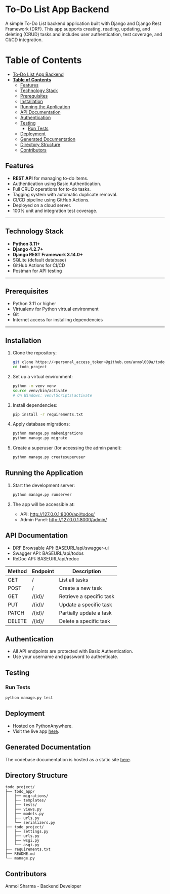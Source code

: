 # To-Do List App Backend

A simple To-Do List backend application built with Django and Django Rest Framework (DRF). This app supports creating, reading, updating, and deleting (CRUD) tasks and includes user authentication, test coverage, and CI/CD integration.


# **Table of Contents**
- [To-Do List App Backend](#to-do-list-app-backend)
- [**Table of Contents**](#table-of-contents)
  - [Features](#features)
  - [Technology Stack](#technology-stack)
  - [Prerequisites](#prerequisites)
  - [Installation](#installation)
  - [Running the Application](#running-the-application)
  - [API Documentation](#api-documentation)
  - [Authentication](#authentication)
  - [Testing](#testing)
    - [Run Tests](#run-tests)
  - [Deployment](#deployment)
  - [Generated Documentation](#generated-documentation)
  - [Directory Structure](#directory-structure)
  - [Contributors](#contributors)
    

## Features

- **REST API** for managing to-do items.
- Authentication using Basic Authentication.
- Full CRUD operations for to-do tasks.
- Tagging system with automatic duplicate removal.
- CI/CD pipeline using GitHub Actions.
- Deployed on a cloud server.
- 100% unit and integration test coverage.

---

## Technology Stack

- **Python 3.11+**
- **Django 4.2.7+**
- **Django REST Framework 3.14.0+**
- SQLite (default database)
- GitHub Actions for CI/CD
- Postman for API testing

---

## Prerequisites

- Python 3.11 or higher
- Virtualenv for Python virtual environment
- Git
- Internet access for installing dependencies

---

## Installation

1. Clone the repository:
    ```bash
    git clone https://<personal_access_token>@github.com/anmol009a/todo_project.git
    cd todo_project
    ```
2. Set up a virtual environment:
    ```bash
    python -m venv venv
    source venv/bin/activate 
    # On Windows: venv\Scripts\activate
    ```
3. Install dependencies:
    ```bash
    pip install -r requirements.txt
    ```

4. Apply database migrations:
    ```bash
    python manage.py makemigrations
    python manage.py migrate
    ```

5. Create a superuser (for accessing the admin panel):
    ```bash
    python manage.py createsuperuser
    ```

## Running the Application

1. Start the development server:
    ```bash
    python manage.py runserver
     ```

2. The app will be accessible at:
   - API: http://127.0.0.1:8000/api/todos/
   - Admin Panel: http://127.0.0.1:8000/admin/

## API Documentation

   - DRF Browsable API: BASEURL/api/swagger-ui
   - Swagger API: BASEURL/api/todos
   - ReDoc API: BASEURL/api/redoc

| Method | Endpoint | Description              |
| ------ | -------- | ------------------------ |
| GET    | /        | List all tasks           |
| POST   | /        | Create a new task        |
| GET    | /{id}/   | Retrieve a specific task |
| PUT    | /{id}/   | Update a specific task   |
| PATCH  | /{id}/   | Partially update a task  |
| DELETE | /{id}/   | Delete a specific task   |

## Authentication
- All API endpoints are protected with Basic Authentication.
- Use your username and password to authenticate.
  
## Testing

### Run Tests
```bash
python manage.py test
```


## Deployment
<!-- todo: deploy app -->
- Hosted on PythonAnywhere.
- Visit the live app [here](https://anmol009a.pythonanywhere.com/).

## Generated Documentation
<!-- todo: add link -->
The codebase documentation is hosted as a static site [here](https://todo.static.domains/todo_app/index.html).

## Directory Structure
```
todo_project/
├── todo_app/
│   ├── migrations/
│   ├── templates/
│   ├── tests/         
│   ├── views.py
│   ├── models.py
│   ├── urls.py
│   └── serializers.py
├── todo_project/
│   ├── settings.py
│   ├── urls.py
│   ├── wsgi.py
│   └── asgi.py
├── requirements.txt
├── README.md
└── manage.py
```

## Contributors
Anmol Sharma - Backend Developer